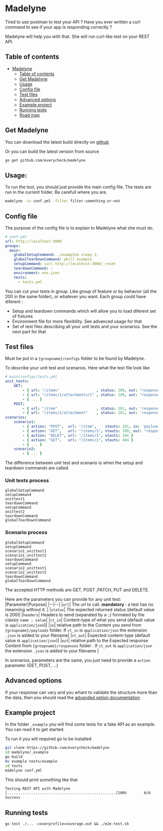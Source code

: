 # Madelyne

Tired to use postman to test your API ?
Have you ever written a curl command to see if your app is responding correctly ?  

Madelyne will help you with that.
She will run curl-like test on your REST API.

## Table of contents

- [Madelyne](#madelyne)
  - [Table of contents](#table-of-contents)
  - [Get Madelyne](#get-madelyne)
  - [Usage](#usage)
  - [Config file](#config-file)
  - [Test files](#test-files)
  - [Advanced options](#advanced-options)
  - [Example project](#example-project)
  - [Running tests](#running-tests)
  - [Road map](#road-map)

## Get Madelyne

You can download the latest build directly on [github](https://github.com/everycheck/madelyne/releases)

Or you can build the latest version from source

```bash
go get github.com/everycheck/madelyne
```

## Usage:

To run the tool, you should just provide the main config file.
The tests are run in the current folder. Be carefull where you are.

```bash
madelyne -in conf.yml -filter filter-something-or-not
```

## Config file
The purpose of the config file is to explain to Madelyne what she must do.

```yml
# conf.yml
url: http://localhost:3000
groups:
  main:
    globalSetupCommand: ./example& sleep 1;
    globalTearDownCommand: pkill example
    setupCommand: curl http://localhost:3000/_reset
    teardownCommand: ~
    environment: env.json
    tests:
      - tests.yml
```

You can cut your tests in group. Like group of feature or by behavior (all the 200 in the same folder), or whatever you want.
Each group could have diferent :

 * Setup and teardown commands which will allow you to load diferent set of fixtures
 * Environment file for more flexibility. See advanced usage for that
 * Set of test files describing all your unit tests and your scenarios. See the next part for that

## Test files

Must be put in a `{groupname}/configs` folder to be found by Madelyne.

To describe your unit test and scenarios. Here what the test file look like

```yaml
# main/configs/tests.yml
unit_tests:
    GET:
        - { url: "/items"                 , status: 200, out: "response/all" }
        - { url: "/items/1/attachments/1" , status: 200, out: "response/file.pdf", ct_out: "application/pdf" }
        - { ... }
    POST:
        - { url: "/item"                  , status: 201, out: 'response/posted', in: 'payload/topost'}
        - { url: "/items/1/attachment"    , status: 201, out: 'response/posted', in: 'payload/file.pdf', ct_in: "application/pdf" }
scenarios:
    scenario1:
        - { action: "POST",  url: "/item",    stauts: 201, in: 'payload/topost' }
        - { action: "GET",   url: "/items/1", stauts: 200, out: "response/one" }
        - { action: "DELET", url: "/items/1", stauts: 204 }
        - { action: "GET",   url: "/items/1", stauts: 404 }
        - { ... }
    scenario2:
        - { ... }
```
The difference between unit test and scenario is when the setup and teardown commands are called.

### Unit tests process
```
globalSetupCommand
setupCommand
unittest1
teardownCommand
setupCommand
unittest2
teardownCommand
globalTearDownCommand
```

### Scenario process

```
globalSetupCommand
setupCommand
scenario1_unittest1
scenario1_unittest2
teardownCommand
setupCommand
scenario2_unittest1
scenario2_unittest2
teardownCommand
globalTearDownCommand
```
The accepted HTTP methods are GET, POST ,PATCH, PUT and DELETE.

Here are the parameters you can provide for any unit test:
|Parameter|Purpose|
|--|--|
|`url`| The url to call. **mandatory** : a test has no meanning  without it. |
|`status`| The expected returned status (default value is 200)|
|`headers`| Headers to send (separated by a `;`) formated by the classic `name : value`|
|`ct_in`| Content-type of what you send (default value is `application/json`)|
|`in`| relative  path to the Content you send from `{groupname}/payloads` folder. If `ct_in` is `application/json` the extension `.json` is added to your filename|
|`ct_out`| Expected content-type  (default value is `application/json`)|
|`out`|  relative  path to the Expected response Content from `{groupname}/responses` folder . If `ct_out` is `application/json` the extension `.json` is added to your filename |

In scenarios, parameters are the same, you just need to provide a `action` parameter (GET, POST, ...)

## Advanced options

If your response can vary and you whant to validate the structure more than the data, then you should read the [advanded option documentation](advanced_readme.md)

## Example project

In the folder `_example` you will find some tests for a fake API as an example. You can read it to get started.

To run it you will required go to be installed

```bash
git clone https://github.com/everycheck/madelyne
cd madelyne/_example
go build
mv example tests/example
cd tests
madelyne conf.yml
```

This should print something like that

```bash
Testing REST API with Madelyne
[..................................................]100%        6/6
Success
```

## Running tests

```
go test ./... -coverprofile=coverage.out && ./e2e-test.sh
```
